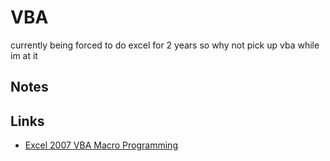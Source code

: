 # VBA

currently being forced to do excel for 2 years so why not pick up vba while im at it

## Notes


## Links

- [Excel 2007 VBA Macro Programming](https://www.goodreads.com/book/show/7217684-excel-2007-vba-macro-programming)